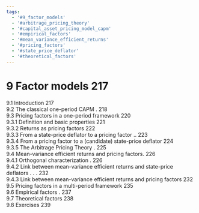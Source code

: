 ```yaml
---
tags:
  - '#9_factor_models'
  - '#arbitrage_pricing_theory'
  - '#capital_asset_pricing_model_capm'
  - '#empirical_factors'
  - '#mean_variance_efficient_returns'
  - '#pricing_factors'
  - '#state_price_deflator'
  - '#theoretical_factors'
---
```

# 9 Factor models 217  

9.1 Introduction 217   
9.2 The classical one-period CAPM . 218   
9.3 Pricing factors in a one-period framework 220   
9.3.1 Definition and basic properties 221   
9.3.2 Returns as pricing factors 222   
9.3.3 From a state-price deflator to a pricing factor .. 223   
9.3.4 From a pricing factor to a (candidate) state-price deflator 224   
9.3.5 The Arbitrage Pricing Theory . 225   
9.4 Mean-variance efficient returns and pricing factors. 226   
9.4.1 Orthogonal characterization . 226   
9.4.2 Link between mean-variance efficient returns and state-price deflators . . . 232   
9.4.3 Link between mean-variance efficient returns and pricing factors 232   
9.5 Pricing factors in a multi-period framework 235   
9.6 Empirical factors . 237   
9.7 Theoretical factors 238   
9.8 Exercises 239  
